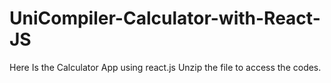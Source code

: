 # UniCompiler-Calculator-with-React-JS
Here Is the Calculator App using react.js
Unzip the file to access the codes.
